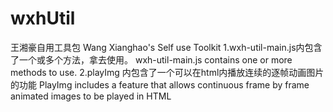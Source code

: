 # wxhUtil
王湘豪自用工具包 Wang Xianghao's Self use Toolkit
1.wxh-util-main.js内包含了一个或多个方法，拿去使用。 wxh-util-main.js contains one or more methods to use.
2.playImg 内包含了一个可以在html内播放连续的逐帧动画图片的功能  PlayImg includes a feature that allows continuous frame by frame animated images to be played in HTML